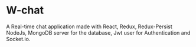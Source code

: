 # W-chat

A Real-time chat application made with React, Redux, Redux-Persist NodeJs, MongoDB server for the database, Jwt user for Authentication and Socket.io.

